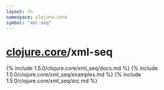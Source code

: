 ```yaml
---
layout: fn
namespace: clojure.core
symbol: "xml-seq"
---
```


# [clojure.core](../)/xml-seq

{% include 1.5.0/clojure.core/xml_seq/docs.md %}
{% include 1.5.0/clojure.core/xml_seq/examples.md %}
{% include 1.5.0/clojure.core/xml_seq/src.md %}

